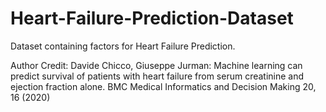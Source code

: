 # Heart-Failure-Prediction-Dataset
Dataset containing factors for Heart Failure Prediction.

Author Credit: 
Davide Chicco, Giuseppe Jurman: Machine learning can predict survival of patients with heart failure from serum creatinine and ejection fraction alone. BMC Medical Informatics and Decision Making 20, 16 (2020)
